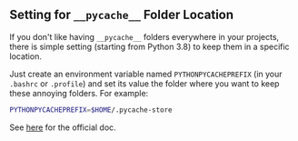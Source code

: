 ## Setting for `__pycache__` Folder Location

If you don't like having `__pycache__` folders everywhere in your projects, there is simple setting (starting from Python 3.8)
to keep them in a specific location.

Just create an environment variable named `PYTHONPYCACHEPREFIX` (in your `.bashrc` or `.profile`) and set its value the folder
where you want to keep these annoying folders. For example:

```bash
PYTHONPYCACHEPREFIX=$HOME/.pycache-store
```

See [here](https://docs.python.org/3/using/cmdline.html#envvar-PYTHONPYCACHEPREFIX) for the official doc.
